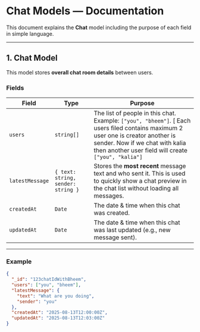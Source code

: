 # Chat Models — Documentation

This document explains the **Chat** model  including the purpose of each field in simple language.

---

## **1. Chat Model**
This model stores **overall chat room details** between users.

### **Fields**
| Field | Type | Purpose |
|-------|------|---------|
| `users` | `string[]` | The list of people in this chat. Example: `["you", "bheem"]`. [ Each users filed contains maximum 2 user one is creator another is sender. Now if we chat with kalia then another user field will create `["you", "kalia"]`
| `latestMessage` | `{ text: string, sender: string }` | Stores the **most recent** message text and who sent it. This is used to quickly show a chat preview in the chat list without loading all messages. |
| `createdAt` | `Date` | The date & time when this chat was created. |
| `updatedAt` | `Date` | The date & time when this chat was last updated (e.g., new message sent). |

---

### **Example**
```json
{
  "_id": "123chatIdWithBheem",
  "users": ["you", "bheem"],
  "latestMessage": {
    "text": "What are you doing",
    "sender": "you"
  },
  "createdAt": "2025-08-13T12:00:00Z",
  "updatedAt": "2025-08-13T12:03:00Z"
}

